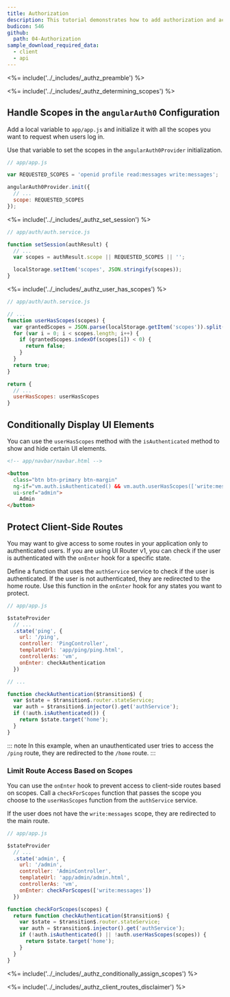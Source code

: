 ```yaml
---
title: Authorization
description: This tutorial demonstrates how to add authorization and access control to an Angular.js application.
budicon: 546
github:
  path: 04-Authorization
sample_download_required_data:
  - client
  - api
---
```

<%= include('../_includes/_authz_preamble') %>

<%= include('../_includes/_authz_determining_scopes') %>

## Handle Scopes in the `angularAuth0` Configuration

Add a local variable to `app/app.js` and initialize it with all the scopes you want to request when users log in.

Use that variable to set the scopes in the `angularAuth0Provider` initialization.

```js
// app/app.js

var REQUESTED_SCOPES = 'openid profile read:messages write:messages';

angularAuth0Provider.init({
  // ...
  scope: REQUESTED_SCOPES
});
``` 

<%= include('../_includes/_authz_set_session') %>

```js
// app/auth/auth.service.js

function setSession(authResult) {
  // ...
  var scopes = authResult.scope || REQUESTED_SCOPES || '';

  localStorage.setItem('scopes', JSON.stringify(scopes));
}
```

<%= include('../_includes/_authz_user_has_scopes') %>

```js
// app/auth/auth.service.js

// ...
function userHasScopes(scopes) {
  var grantedScopes = JSON.parse(localStorage.getItem('scopes')).split(' ');
  for (var i = 0; i < scopes.length; i++) {
    if (grantedScopes.indexOf(scopes[i]) < 0) {
      return false;
    }
  }
  return true;
}

return {
  // ...
  userHasScopes: userHasScopes
}
```

## Conditionally Display UI Elements

You can use the `userHasScopes` method with the `isAuthenticated` method to show and hide certain UI elements.

```html
<!-- app/navbar/navbar.html -->

<button
  class="btn btn-primary btn-margin"
  ng-if="vm.auth.isAuthenticated() && vm.auth.userHasScopes(['write:messages'])"
  ui-sref="admin">
    Admin
</button>
```

## Protect Client-Side Routes

You may want to give access to some routes in your application only to authenticated users. If you are using UI Router v1, you can check if the user is authenticated with the `onEnter` hook for a specific state.

Define a function that uses the `authService` service to check if the user is authenticated. If the user is not authenticated, they are redirected to the home route. Use this function in the `onEnter` hook for any states you want to protect.

```js
// app/app.js

$stateProvider
  // ...
  .state('ping', {
    url: '/ping',
    controller: 'PingController',
    templateUrl: 'app/ping/ping.html',
    controllerAs: 'vm',
    onEnter: checkAuthentication
  })

// ...

function checkAuthentication($transition$) {
  var $state = $transition$.router.stateService;
  var auth = $transition$.injector().get('authService');
  if (!auth.isAuthenticated()) {
    return $state.target('home');
  }
}
```

::: note
In this example, when an unauthenticated user tries to access the `/ping` route, they are redirected to the `/home` route.
:::

### Limit Route Access Based on Scopes

You can use the `onEnter` hook to prevent access to client-side routes based on scopes. Call a `checkForScopes` function that passes the scope you choose to the `userHasScopes` function from the `authService` service.

If the user does not have the `write:messages` scope, they are redirected to the main route.

```js
// app/app.js

$stateProvider
  // ...
  .state('admin', {
    url: '/admin',
    controller: 'AdminController',
    templateUrl: 'app/admin/admin.html',
    controllerAs: 'vm',
    onEnter: checkForScopes(['write:messages'])
  })

function checkForScopes(scopes) {
  return function checkAuthentication($transition$) {
    var $state = $transition$.router.stateService;
    var auth = $transition$.injector().get('authService');
    if (!auth.isAuthenticated() || !auth.userHasScopes(scopes)) {
      return $state.target('home');
    }
  }
}
```

<%= include('../_includes/_authz_conditionally_assign_scopes') %>

<%= include('../_includes/_authz_client_routes_disclaimer') %>
